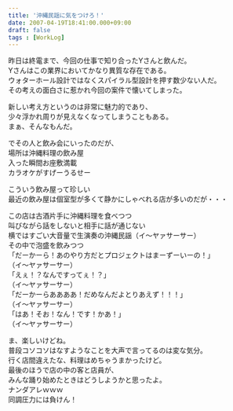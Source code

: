 ```yaml
---
title: '沖縄民謡に気をつけろ！'
date: 2007-04-19T18:41:00.000+09:00
draft: false
tags : [WorkLog]
---
```


昨日は終電まで、今回の仕事で知り合ったYさんと飲んだ。  
Yさんはこの業界においてかなり異質な存在である。  
ウォターホール設計ではなくスパイラル型設計を押す数少ない人だ。  
その考えの面白さに惹かれ今回の案件で懐いてしまった。  
  
新しい考え方というのは非常に魅力的であり、  
少々浮かれ周りが見えなくなってしまうこともある。  
まぁ、そんなもんだ。  
  
でその人と飲み会にいったのだが、  
場所は沖縄料理の飲み屋  
入った瞬間お座敷満載  
カラオケがすげーうるせー  
  
こういう飲み屋って珍しい  
最近の飲み屋は個室型が多くて静かにしゃべれる店が多いのだが・・・  
  
この店は古酒片手に沖縄料理を食べつつ  
叫びながら話をしないと相手に話が通じない  
横ではすごい大音量で生演奏の沖縄民謡（イ～ヤァサーサー）  
その中で泡盛を飲みつつ  
「だーかーら！あのやり方だとプロジェクトはまーずーいーの！」  
（イ～ヤァサーサー）  
「えぇ！？なんですってぇ！？」  
（イ～ヤァサーサー）  
「だーかーらああああ！だめなんだよとりあえず！！！」  
（イ～ヤァサーサー）  
「はあ！そお！なん！です！かあ！」  
（イ～ヤァサーサー）  
  
ま、楽しいけどね。  
普段コソコソはなすようなことを大声で言ってるのは変な気分。  
行く店間違えたな、料理はめちゃうまかったけど。  
最後のほうで店の中の客と店員が、  
みんな踊り始めたときはどうしようかと思ったよ。  
ナンダアレｗｗｗ  
同調圧力には負けん！